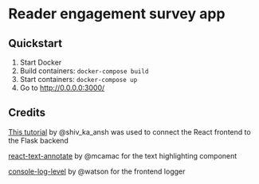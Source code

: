 # Reader engagement survey app

## Quickstart

1. Start Docker
2. Build containers: `docker-compose build`
3. Start containers: `docker-compose up`
4. Go to http://0.0.0.0:3000/

## Credits

[This tutorial](https://www.geeksforgeeks.org/how-to-connect-reactjs-with-flask-api/) by @shiv_ka_ansh was used to connect the React frontend to the Flask backend

[react-text-annotate](https://github.com/mcamac/react-text-annotate) by @mcamac for the text highlighting component

[console-log-level](https://github.com/watson/console-log-level) by @watson for the frontend logger